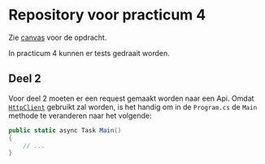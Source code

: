 # Repository voor practicum 4
Zie [canvas](https://canvas.hu.nl/courses/20219/assignments/131849?module_item_id=522254) voor de opdracht.

In practicum 4 kunnen er tests gedraait worden.

## Deel 2
Voor deel 2 moeten er een request gemaakt worden naar een Api. Omdat [`HttpClient`](https://docs.microsoft.com/en-us/dotnet/api/system.net.http.httpclient?view=net-5.0) gebruikt zal worden, is het handig om in de `Program.cs` de `Main` methode te veranderen naar het volgende:

```csharp
public static async Task Main() 
{
    // ...
}
```
